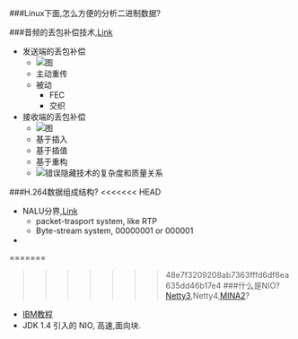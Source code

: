###Linux下面,怎么方便的分析二进制数据?

###音频的丢包补偿技术,[Link](http://www.52im.net/thread-251-1-1.html)
* 发送端的丢包补偿
  * ![图](http://www.52im.net/data/attachment/forum/201604/23/130455smzvttseeztmpvpv.jpg)
  * 主动重传
  * 被动
    * FEC
    * 交织
* 接收端的丢包补偿
  * ![图](http://www.52im.net/data/attachment/forum/201604/23/130924z5xx519xpbkcjkbo.jpg)
  * 基于插入
  * 基于插值
  * 基于重构
  * ![错误隐藏技术的复杂度和质量关系](http://www.52im.net/data/attachment/forum/201604/23/131129pifaar8aerajae41.jpg)

###H.264数据组成结构?
<<<<<<< HEAD
* NALU分界,[Link](http://yumichan.net/video-processing/video-compression/introduction-to-h264-nal-unit/)
  * packet-trasport system, like RTP
  * Byte-stream system, 00000001 or 000001
* 
=======

>>>>>>> 48e7f3209208ab7363fffd6df6ea635dd46b17e4
###什么是NIO? [Netty3](http://netty.io/),Netty4,[MINA2](http://camel.apache.org/mina2.html)?
* [IBM教程](http://www.ibm.com/developerworks/cn/education/java/j-nio/index.html)
* JDK 1.4 引入的 NIO, 高速,面向块.
